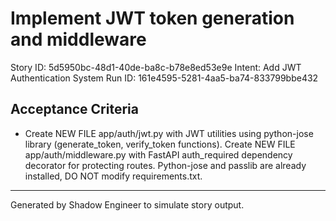 # Implement JWT token generation and middleware

Story ID: 5d5950bc-48d1-40de-ba8c-b78e8ed53e9e
Intent: Add JWT Authentication System
Run ID: 161e4595-5281-4aa5-ba74-833799bbe432

## Acceptance Criteria
- Create NEW FILE app/auth/jwt.py with JWT utilities using python-jose library (generate_token, verify_token functions). Create NEW FILE app/auth/middleware.py with FastAPI auth_required dependency decorator for protecting routes. Python-jose and passlib are already installed, DO NOT modify requirements.txt.

---
Generated by Shadow Engineer to simulate story output.
